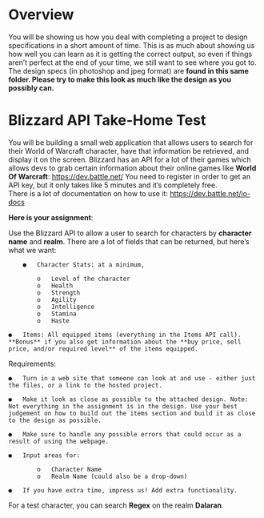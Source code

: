 # Overview
You will be showing us how you deal with completing a project to design specifications in a short amount of time. This is as much about showing us how well you can learn as it is getting the correct output, so even if things aren’t perfect at the end of your time, we still want to see where you got to.
The design specs (in photoshop and jpeg format) are **found in this same folder. Please try to make this look as much like the design as you possibly can.**

# Blizzard API Take-Home Test
You will be building a small web application that allows users to search for their World of Warcraft character, have that information be retrieved, and display it on the screen. 
Blizzard has an API for a lot of their games which allows devs to grab certain information about their online games like **World Of Warcraft**: https://dev.battle.net/ 
You need to register in order to get an API key, but it only takes like 5 minutes and it’s completely free.  
There is a lot of documentation on how to use it: https://dev.battle.net/io-docs

**Here is your assignment**:

Use the Blizzard API to allow a user to search for characters by **character name** and **realm**. There are a lot of fields that can be returned, but here’s what we want:

		●	Character Stats: at a minimum,

			o	Level of the character
			o	Health
			o	Strength
			o	Agility
			o	Intelligence
			o	Stamina 
			o	Haste

	●	Items: All equipped items (everything in the Items API call). **Bonus** if you also get information about the **buy price, sell price, and/or required level** of the items equipped.

Requirements: 

	●	Turn in a web site that someone can look at and use - either just the files, or a link to the hosted project.

	●	Make it look as close as possible to the attached design. Note: Not everything in the assignment is in the design. Use your best judgement on how to build out the items section and build it as close to the design as possible.

	●	Make sure to handle any possible errors that could occur as a result of using the webpage. 

	●	Input areas for:

			o	Character Name
			o	Realm Name (could also be a drop-down)

	●	If you have extra time, impress us! Add extra functionality.

For a test character, you can search **Regex** on the realm **Dalaran**.  

